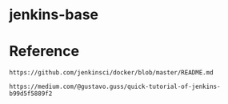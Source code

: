 # jenkins-base

# Reference

    https://github.com/jenkinsci/docker/blob/master/README.md

    https://medium.com/@gustavo.guss/quick-tutorial-of-jenkins-b99d5f5889f2

